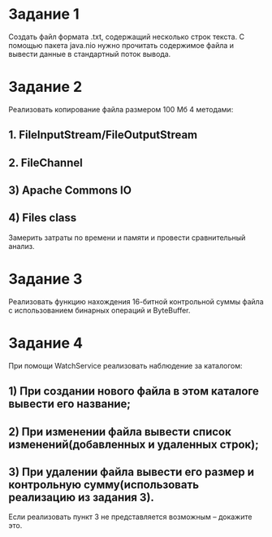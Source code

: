# Задание 1
Создать файл формата .txt, содержащий несколько строк текста. С помощью пакета java.nio нужно прочитать содержимое файла и вывести данные в стандартный поток вывода.
# Задание 2
Реализовать копирование файла размером 100 Мб 4 методами:
## 1.	FileInputStream/FileOutputStream
## 2.	FileChannel
## 3)	Apache Commons IO
## 4)	Files class
Замерить затраты по времени и памяти и провести сравнительный анализ.
# Задание 3
Реализовать функцию нахождения 16-битной контрольной суммы файла с использованием бинарных операций и ByteBuffer.
# Задание 4
При помощи WatchService реализовать наблюдение за каталогом:
## 1)	При создании нового файла в этом каталоге вывести его название;
## 2)	При изменении файла вывести список изменений(добавленных и удаленных строк);
## 3)	При удалении файла вывести его размер и контрольную сумму(использовать реализацию из задания 3).
Если реализовать пункт 3 не представляется возможным – докажите это.

